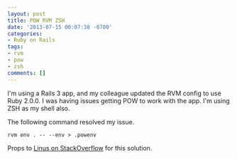 ```yaml
---
layout: post
title: POW RVM ZSH
date: '2013-07-15 00:07:38 -0700'
categories:
- Ruby on Rails
tags:
- rvm
- pow
- zsh
comments: []
---
```

I'm using a Rails 3 app, and my colleague updated the RVM config to use Ruby 2.0.0. I was having issues getting POW to work with the app. I'm using ZSH as my shell also.

The following command resolved my issue.

``` shell
rvm env . -- --env > .powenv
```

Props to [Linus on StackOverflow](http://stackoverflow.com/questions/10154928/pow-rvm-and-zsh-not-working-together) for this solution.
